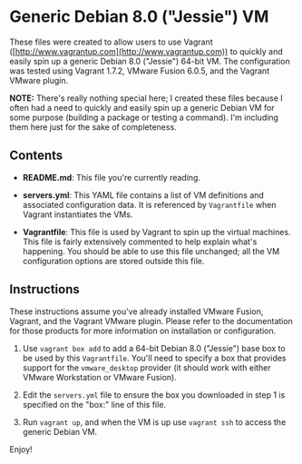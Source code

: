 # Generic Debian 8.0 ("Jessie") VM

These files were created to allow users to use Vagrant ([http://www.vagrantup.com](http://www.vagrantup.com)) to quickly and  easily spin up a generic Debian 8.0 ("Jessie") 64-bit VM. The configuration was tested using Vagrant 1.7.2, VMware Fusion 6.0.5, and the Vagrant VMware plugin.

**NOTE:** There's really nothing special here; I created these files because I often had a need to quickly and easily spin up a generic Debian VM for some purpose (building a package or testing a command). I'm including them here just for the sake of completeness.

## Contents

* **README.md**: This file you're currently reading.

* **servers.yml**: This YAML file contains a list of VM definitions and associated configuration data. It is referenced by `Vagrantfile` when Vagrant instantiates the VMs.

* **Vagrantfile**: This file is used by Vagrant to spin up the virtual machines. This file is fairly extensively commented to help explain what's happening. You should be able to use this file unchanged; all the VM configuration options are stored outside this file.

## Instructions

These instructions assume you've already installed VMware Fusion, Vagrant, and the Vagrant VMware plugin. Please refer to the documentation for those products for more information on installation or configuration.

1. Use `vagrant box add` to add a 64-bit Debian 8.0 ("Jessie") base box to be used by this `Vagrantfile`. You'll need to specify a box that provides support for the `vmware_desktop` provider (it should work with either VMware Workstation or VMware Fusion).

2. Edit the `servers.yml` file to ensure the box you downloaded in step 1 is specified on the "box:" line of this file.

3. Run `vagrant up`, and when the VM is up use `vagrant ssh` to access the generic Debian VM.

Enjoy!
